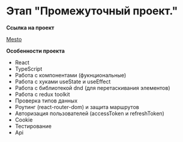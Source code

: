 # Этап "Промежуточный проект."

**Ссылка на проект**

[Mesto](https://go-only.github.io/)

**Особенности проекта**

- React
- TypeScript
- Работа с компонентами (фукнциональные)
- Работа с хуками useState и useEffect
- Работа с библиотекой dnd (для перетаскивания элементов)
- Работа с redux toolkit
- Проверка типов данных
- Роутинг (react-router-dom) и защита маршрутов
- Авторизация пользователей (accessToken и refreshToken)
- Cookie
- Тестирование
- Api
